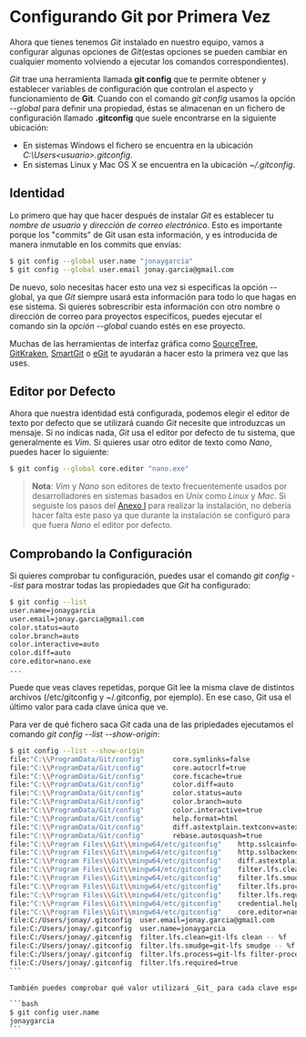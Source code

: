 # Configurando Git por Primera Vez

Ahora que tienes tenemos _Git_ instalado en nuestro equipo, vamos a configurar algunas opciones de _Git_(estas opciones se pueden cambiar en cualquier momento volviendo a ejecutar los comandos correspondientes).

_Git_ trae una herramienta llamada __git config__ que te permite obtener y establecer variables de configuración que controlan el aspecto y funcionamiento de __Git__. Cuando con el comando _git config_ usamos la opción _--global_ para definir una propiedad, éstas se almacenan en un fichero de configuración llamado __.gitconfig__ que suele encontrarse en la siguiente ubicación:

* En sistemas Windows el fichero se encuentra en la ubicación _C:\Users\<usuario>\.gitconfig_.
* En sistemas Linux y Mac OS X se encuentra en la ubicación _~/.gitconfig_.

## Identidad

Lo primero que hay que hacer después de instalar _Git_ es establecer tu _nombre de usuario_ y _dirección de correo electrónico_. Esto es importante porque los "commits" de Git usan esta información, y es introducida de manera inmutable en los commits que envías:

```bash
$ git config --global user.name "jonaygarcia"
$ git config --global user.email jonay.garcia@gmail.com
```

De nuevo, solo necesitas hacer esto una vez si especificas la opción --global, ya que _Git_ siempre usará esta información para todo lo que hagas en ese sistema. Si quieres sobrescribir esta información con otro nombre o dirección de correo para proyectos específicos, puedes ejecutar el comando sin la _opción --global_ cuando estés en ese proyecto.

Muchas de las herramientas de interfaz gráfica como [SourceTree](https://www.sourcetreeapp.com/), [GitKraken](https://www.gitkraken.com/), [SmartGit](http://www.syntevo.com/smartgit/) o [eGit](http://www.eclipse.org/egit/) te ayudarán a hacer esto la primera vez que las uses.

## Editor por Defecto

Ahora que nuestra identidad está configurada, podemos elegir el editor de texto por defecto que se utilizará cuando _Git_ necesite que introduzcas un mensaje. Si no indicas nada, _Git_ usa el editor por defecto de tu sistema, que generalmente es _Vim_. Si quieres usar otro editor de texto como _Nano_, puedes hacer lo siguiente:

```bash
$ git config --global core.editor "nano.exe"
```

> __Nota__: _Vim_ y _Nano_ son editores de texto frecuentemente usados por desarrolladores en sistemas basados en _Unix_ como _Linux_ y _Mac_. Si seguiste los pasos del [Anexo I](/anexos/anexo_i.md) para realizar la instalación, no debería hacer falta este paso ya que durante la instalación se configuró para que fuera _Nano_ el editor por defecto.

## Comprobando la Configuración

Si quieres comprobar tu configuración, puedes usar el comando _git config --list_ para mostrar todas las propiedades que _Git_ ha configurado:

```bash
$ git config --list
user.name=jonaygarcia
user.email=jonay.garcia@gmail.com
color.status=auto
color.branch=auto
color.interactive=auto
color.diff=auto
core.editor=nano.exe
...
```

Puede que veas claves repetidas, porque Git lee la misma clave de distintos archivos (/etc/gitconfig y ~/.gitconfig, por ejemplo). En ese caso, Git usa el último valor para cada clave única que ve.

Para ver de qué fichero saca _Git_ cada una de las pripiedades ejecutamos el comando _git config --list --show-origin_:

````bash
$ git config --list --show-origin
file:"C:\\ProgramData/Git/config"       core.symlinks=false
file:"C:\\ProgramData/Git/config"       core.autocrlf=true
file:"C:\\ProgramData/Git/config"       core.fscache=true
file:"C:\\ProgramData/Git/config"       color.diff=auto
file:"C:\\ProgramData/Git/config"       color.status=auto
file:"C:\\ProgramData/Git/config"       color.branch=auto
file:"C:\\ProgramData/Git/config"       color.interactive=true
file:"C:\\ProgramData/Git/config"       help.format=html
file:"C:\\ProgramData/Git/config"       diff.astextplain.textconv=astextplain
file:"C:\\ProgramData/Git/config"       rebase.autosquash=true
file:"C:\\Program Files\\Git\\mingw64/etc/gitconfig"    http.sslcainfo=C:/Program Files/Git/mingw64/ssl/certs/ca-bundle.crt
file:"C:\\Program Files\\Git\\mingw64/etc/gitconfig"    http.sslbackend=openssl
file:"C:\\Program Files\\Git\\mingw64/etc/gitconfig"    diff.astextplain.textconv=astextplain
file:"C:\\Program Files\\Git\\mingw64/etc/gitconfig"    filter.lfs.clean=git-lfs clean -- %f
file:"C:\\Program Files\\Git\\mingw64/etc/gitconfig"    filter.lfs.smudge=git-lfs smudge -- %f
file:"C:\\Program Files\\Git\\mingw64/etc/gitconfig"    filter.lfs.process=git-lfs filter-process
file:"C:\\Program Files\\Git\\mingw64/etc/gitconfig"    filter.lfs.required=true
file:"C:\\Program Files\\Git\\mingw64/etc/gitconfig"    credential.helper=manager
file:"C:\\Program Files\\Git\\mingw64/etc/gitconfig"    core.editor=nano.exe
file:C:/Users/jonay/.gitconfig  user.email=jonay.garcia@gmail.com
file:C:/Users/jonay/.gitconfig  user.name=jonaygarcia
file:C:/Users/jonay/.gitconfig  filter.lfs.clean=git-lfs clean -- %f
file:C:/Users/jonay/.gitconfig  filter.lfs.smudge=git-lfs smudge -- %f
file:C:/Users/jonay/.gitconfig  filter.lfs.process=git-lfs filter-process
file:C:/Users/jonay/.gitconfig  filter.lfs.required=true
```

También puedes comprobar qué valor utilizará _Git_ para cada clave específica ejecutando git config <nombre de la clave>:

```bash
$ git config user.name
jonaygarcia
```
